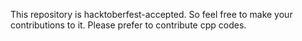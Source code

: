 This repository is hacktoberfest-accepted. So feel free to make your contributions to it.
Please prefer to contribute cpp codes.
